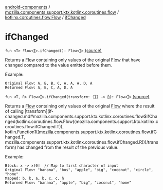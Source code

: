 [android-components](../../index.md) / [mozilla.components.support.ktx.kotlinx.coroutines.flow](../index.md) / [kotlinx.coroutines.flow.Flow](index.md) / [ifChanged](./if-changed.md)

# ifChanged

`fun <T> Flow<`[`T`](if-changed.md#T)`>.ifChanged(): Flow<`[`T`](if-changed.md#T)`>` [(source)](https://github.com/mozilla-mobile/android-components/blob/master/components/support/ktx/src/main/java/mozilla/components/support/ktx/kotlinx/coroutines/flow/Flow.kt#L22)

Returns a [Flow](#) containing only values of the original [Flow](#) that have changed compared to
the value emitted before them.

Example:

```
Original Flow: A, B, B, C, A, A, A, D, A
Returned Flow: A, B, C, A, D, A
```

`fun <T, R> Flow<`[`T`](if-changed.md#T)`>.ifChanged(transform: (`[`T`](if-changed.md#T)`) -> `[`R`](if-changed.md#R)`): Flow<`[`T`](if-changed.md#T)`>` [(source)](https://github.com/mozilla-mobile/android-components/blob/master/components/support/ktx/src/main/java/mozilla/components/support/ktx/kotlinx/coroutines/flow/Flow.kt#L36)

Returns a [Flow](#) containing only values of the original [Flow](#) where the result of calling
[transform](if-changed.md#mozilla.components.support.ktx.kotlinx.coroutines.flow$ifChanged(kotlinx.coroutines.flow.Flow((mozilla.components.support.ktx.kotlinx.coroutines.flow.ifChanged.T)), kotlin.Function1((mozilla.components.support.ktx.kotlinx.coroutines.flow.ifChanged.T, mozilla.components.support.ktx.kotlinx.coroutines.flow.ifChanged.R)))/transform) has changed from the result of the previous value.

Example:

```
Block: x -> x[0]  // Map to first character of input
Original Flow: "banana", "bus", "apple", "big", "coconut", "circle", "home"
Mapped: b, b, a, b, c, c, h
Returned Flow: "banana", "apple", "big", "coconut", "home"
```

